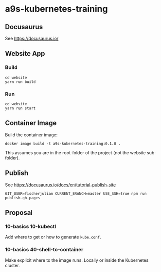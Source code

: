 # a9s-kubernetes-training

## Docusaurus

See https://docusaurus.io/

## Website App

### Build

    cd website
    yarn run build

### Run

    cd website
    yarn run start

## Container Image

Build the container image:

    docker image build -t a9s-kubernetes-training:0.1.0 .

This assumes you are in the root-folder of the project (not the website sub-folder).


## Publish

See https://docusaurus.io/docs/en/tutorial-publish-site

    GIT_USER=fischerjulian CURRENT_BRANCH=master USE_SSH=true npm run publish-gh-pages

## Proposal

### 10-basics 10-kubectl

Add where to get or how to generate `kube.conf`.

### 10-basics 40-shell-to-container

Make explicit where to the image runs. Locally or inside the Kubernetes cluster.
